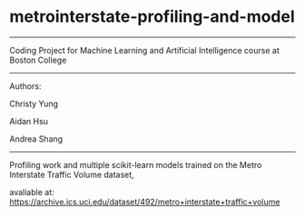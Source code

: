 # metrointerstate-profiling-and-model
---
Coding Project for Machine Learning and Artificial Intelligence course at Boston College

---
Authors:

Christy Yung

Aidan Hsu

Andrea Shang

---

Profiling work and multiple scikit-learn models trained on the Metro Interstate Traffic Volume dataset,

avaliable at: https://archive.ics.uci.edu/dataset/492/metro+interstate+traffic+volume

